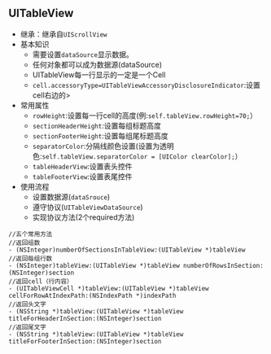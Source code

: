 ## UITableView
* 继承：继承自`UIScrollView`
* 基本知识
    - 需要设置`dataSource`显示数据。
    - 任何对象都可以成为数据源(dataSource)
    - UITableView每一行显示的一定是一个Cell
    - `cell.accessoryType=UITableViewAccessoryDisclosureIndicator`:设置cell右边的>
* 常用属性
    - `rowHeight`:设置每一行cell的高度(例:`self.tableView.rowHeight=70;`）
    - `sectionHeaderHeight`:设置每组标题高度
    - `sectionFooterHeight`:设置每组尾标题高度
    - `separatorColor`:分隔线颜色设置(设置为透明色:`self.tableView.separatorColor = [UIColor clearColor];`）
    - `tableHeaderView`:设置表头控件
    - `tableFooterView`:设置表尾控件
* 使用流程
    + 设置数据源(`dataSrouce`)
    + 遵守协议(`UITableViewDataSource`)
    + 实现协议方法(2个required方法)

```objc
//五个常用方法
//返回组数
- (NSInteger)numberOfSectionsInTableView:(UITableView *)tableView
//返回每组行数
- (NSInteger)tableView:(UITableView *)tableView numberOfRowsInSection:(NSInteger)section
//返回cell（行内容）
- (UITableViewCell *)tableView:(UITableView *)tableView cellForRowAtIndexPath:(NSIndexPath *)indexPath
//返回头文字
- (NSString *)tableView:(UITableView *)tableView titleForHeaderInSection:(NSInteger)section
//返回尾文字
- (NSString *)tableView:(UITableView *)tableView titleForFooterInSection:(NSInteger)section
```